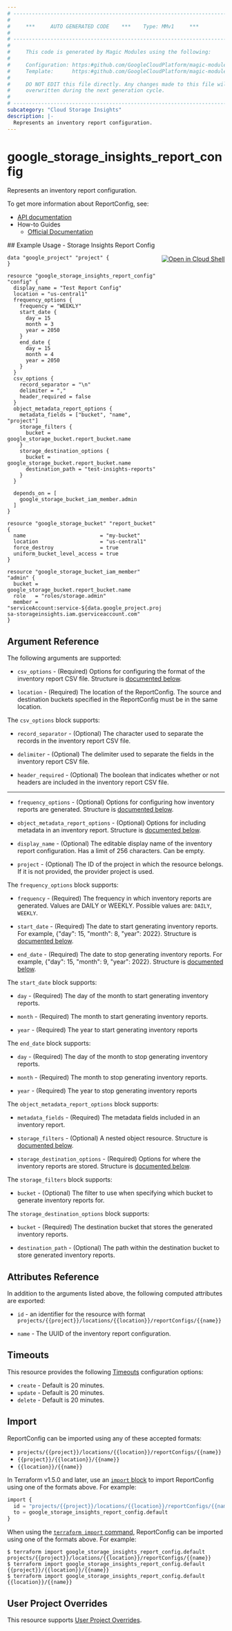 ```yaml
---
# ----------------------------------------------------------------------------
#
#     ***     AUTO GENERATED CODE    ***    Type: MMv1     ***
#
# ----------------------------------------------------------------------------
#
#     This code is generated by Magic Modules using the following:
#
#     Configuration: https:#github.com/GoogleCloudPlatform/magic-modules/tree/main/mmv1/products/storageinsights/ReportConfig.yaml
#     Template:      https:#github.com/GoogleCloudPlatform/magic-modules/tree/main/mmv1/templates/terraform/resource.html.markdown.tmpl
#
#     DO NOT EDIT this file directly. Any changes made to this file will be
#     overwritten during the next generation cycle.
#
# ----------------------------------------------------------------------------
subcategory: "Cloud Storage Insights"
description: |-
  Represents an inventory report configuration.
---
```


# google_storage_insights_report_config

Represents an inventory report configuration.


To get more information about ReportConfig, see:

* [API documentation](https://cloud.google.com/storage/docs/json_api/v1/reportConfig)
* How-to Guides
    * [Official Documentation](https://cloud.google.com/storage/docs/insights/using-storage-insights)

<div class = "oics-button" style="float: right; margin: 0 0 -15px">
  <a href="https://console.cloud.google.com/cloudshell/open?cloudshell_git_repo=https%3A%2F%2Fgithub.com%2Fterraform-google-modules%2Fdocs-examples.git&cloudshell_image=gcr.io%2Fcloudshell-images%2Fcloudshell%3Alatest&cloudshell_print=.%2Fmotd&cloudshell_tutorial=.%2Ftutorial.md&cloudshell_working_dir=storage_insights_report_config&open_in_editor=main.tf" target="_blank">
    <img alt="Open in Cloud Shell" src="//gstatic.com/cloudssh/images/open-btn.svg" style="max-height: 44px; margin: 32px auto; max-width: 100%;">
  </a>
</div>
## Example Usage - Storage Insights Report Config


```hcl
data "google_project" "project" {
}

resource "google_storage_insights_report_config" "config" {
  display_name = "Test Report Config"
  location = "us-central1"
  frequency_options {
    frequency = "WEEKLY"
    start_date {
      day = 15
      month = 3
      year = 2050
    }
    end_date {
      day = 15
      month = 4
      year = 2050
    }
  }
  csv_options {
    record_separator = "\n"
    delimiter = ","
    header_required = false
  }
  object_metadata_report_options {
    metadata_fields = ["bucket", "name", "project"]
    storage_filters {
      bucket = google_storage_bucket.report_bucket.name
    }
    storage_destination_options {
      bucket = google_storage_bucket.report_bucket.name
      destination_path = "test-insights-reports"
    }
  }

  depends_on = [
    google_storage_bucket_iam_member.admin
  ]
}

resource "google_storage_bucket" "report_bucket" {
  name                        = "my-bucket"
  location                    = "us-central1"
  force_destroy               = true
  uniform_bucket_level_access = true
}

resource "google_storage_bucket_iam_member" "admin" {
  bucket = google_storage_bucket.report_bucket.name
  role   = "roles/storage.admin"
  member = "serviceAccount:service-${data.google_project.project.number}@gcp-sa-storageinsights.iam.gserviceaccount.com"
}
```

## Argument Reference

The following arguments are supported:


* `csv_options` -
  (Required)
  Options for configuring the format of the inventory report CSV file.
  Structure is [documented below](#nested_csv_options).

* `location` -
  (Required)
  The location of the ReportConfig. The source and destination buckets specified in the ReportConfig
  must be in the same location.


<a name="nested_csv_options"></a>The `csv_options` block supports:

* `record_separator` -
  (Optional)
  The character used to separate the records in the inventory report CSV file.

* `delimiter` -
  (Optional)
  The delimiter used to separate the fields in the inventory report CSV file.

* `header_required` -
  (Optional)
  The boolean that indicates whether or not headers are included in the inventory report CSV file.

- - -


* `frequency_options` -
  (Optional)
  Options for configuring how inventory reports are generated.
  Structure is [documented below](#nested_frequency_options).

* `object_metadata_report_options` -
  (Optional)
  Options for including metadata in an inventory report.
  Structure is [documented below](#nested_object_metadata_report_options).

* `display_name` -
  (Optional)
  The editable display name of the inventory report configuration. Has a limit of 256 characters. Can be empty.

* `project` - (Optional) The ID of the project in which the resource belongs.
    If it is not provided, the provider project is used.


<a name="nested_frequency_options"></a>The `frequency_options` block supports:

* `frequency` -
  (Required)
  The frequency in which inventory reports are generated. Values are DAILY or WEEKLY.
  Possible values are: `DAILY`, `WEEKLY`.

* `start_date` -
  (Required)
  The date to start generating inventory reports. For example, {"day": 15, "month": 8, "year": 2022}.
  Structure is [documented below](#nested_frequency_options_start_date).

* `end_date` -
  (Required)
  The date to stop generating inventory reports. For example, {"day": 15, "month": 9, "year": 2022}.
  Structure is [documented below](#nested_frequency_options_end_date).


<a name="nested_start_date"></a>The `start_date` block supports:

* `day` -
  (Required)
  The day of the month to start generating inventory reports.

* `month` -
  (Required)
  The month to start generating inventory reports.

* `year` -
  (Required)
  The year to start generating inventory reports

<a name="nested_end_date"></a>The `end_date` block supports:

* `day` -
  (Required)
  The day of the month to stop generating inventory reports.

* `month` -
  (Required)
  The month to stop generating inventory reports.

* `year` -
  (Required)
  The year to stop generating inventory reports

<a name="nested_object_metadata_report_options"></a>The `object_metadata_report_options` block supports:

* `metadata_fields` -
  (Required)
  The metadata fields included in an inventory report.

* `storage_filters` -
  (Optional)
  A nested object resource.
  Structure is [documented below](#nested_object_metadata_report_options_storage_filters).

* `storage_destination_options` -
  (Required)
  Options for where the inventory reports are stored.
  Structure is [documented below](#nested_object_metadata_report_options_storage_destination_options).


<a name="nested_storage_filters"></a>The `storage_filters` block supports:

* `bucket` -
  (Optional)
  The filter to use when specifying which bucket to generate inventory reports for.

<a name="nested_storage_destination_options"></a>The `storage_destination_options` block supports:

* `bucket` -
  (Required)
  The destination bucket that stores the generated inventory reports.

* `destination_path` -
  (Optional)
  The path within the destination bucket to store generated inventory reports.

## Attributes Reference

In addition to the arguments listed above, the following computed attributes are exported:

* `id` - an identifier for the resource with format `projects/{{project}}/locations/{{location}}/reportConfigs/{{name}}`

* `name` -
  The UUID of the inventory report configuration.


## Timeouts

This resource provides the following
[Timeouts](https://developer.hashicorp.com/terraform/plugin/sdkv2/resources/retries-and-customizable-timeouts) configuration options:

- `create` - Default is 20 minutes.
- `update` - Default is 20 minutes.
- `delete` - Default is 20 minutes.

## Import


ReportConfig can be imported using any of these accepted formats:

* `projects/{{project}}/locations/{{location}}/reportConfigs/{{name}}`
* `{{project}}/{{location}}/{{name}}`
* `{{location}}/{{name}}`


In Terraform v1.5.0 and later, use an [`import` block](https://developer.hashicorp.com/terraform/language/import) to import ReportConfig using one of the formats above. For example:

```tf
import {
  id = "projects/{{project}}/locations/{{location}}/reportConfigs/{{name}}"
  to = google_storage_insights_report_config.default
}
```

When using the [`terraform import` command](https://developer.hashicorp.com/terraform/cli/commands/import), ReportConfig can be imported using one of the formats above. For example:

```
$ terraform import google_storage_insights_report_config.default projects/{{project}}/locations/{{location}}/reportConfigs/{{name}}
$ terraform import google_storage_insights_report_config.default {{project}}/{{location}}/{{name}}
$ terraform import google_storage_insights_report_config.default {{location}}/{{name}}
```

## User Project Overrides

This resource supports [User Project Overrides](https://registry.terraform.io/providers/hashicorp/google/latest/docs/guides/provider_reference#user_project_override).
